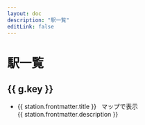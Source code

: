 ```yaml
---
layout: doc
description: "駅一覧"
editLink: false
---
```


<script setup lang="ts">
import { data as stationData } from '../.vitepress/station.data'
import { withBase } from 'vitepress'
import { computed } from 'vue'

function safeUrl(url: string) {
  const normalized = url.startsWith('/') ? url : '/' + url
  return withBase(normalized)
}

function urlSlug(url: string) {
  const path = url.split('?')[0].split('#')[0]
  const last = path.replace(/\/$/, '').split('/').pop() || ''
  return last.replace(/\.html$/, '')
}

const groups = computed(() => {
  const out: Array<{ key: string; items: any[] }> = []
  let currentKey = ''
  let bucket: { key: string; items: any[] } | null = null
  for (const s of stationData as any[]) {
    const k = (s as any).groupKey || 'その他'
    if (!bucket || k !== currentKey) {
      currentKey = k
      bucket = { key: k, items: [] }
      out.push(bucket)
    }
    bucket.items.push(s)
  }
  return out
})
</script>

# 駅一覧
<section v-for="g in groups" :key="g.key">
  <h2> {{ g.key }} </h2>
  <ul>
    <li v-for="station in g.items" :key="station.url">
      <a :href="safeUrl(station.url)">{{ station.frontmatter.title }}</a>
      <a style="margin-left: 8px;" :href="safeUrl(`/map/auto?station=${urlSlug(station.url)}`)">マップで表示</a>
      <span v-if="station.frontmatter.description"><br>{{ station.frontmatter.description }}</span>
    </li>
  </ul>
</section>
